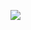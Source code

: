![](https://gist.githubusercontent.com/fabianperez/cd85cd83b1c1d7e02cd4217c50a65d93/raw/ceb1c9bf1361b006bb5dc6f3f82c17ee63f6187d/yeehaw.gif)
